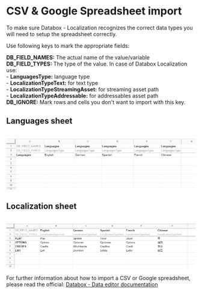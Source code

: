 CSV & Google Spreadsheet import
================================

To make sure Databox - Localization recognizes the correct data types you will need to setup the spreadsheet correctly.

Use following keys to mark the appropriate fields:

**DB_FIELD_NAMES:** The actual name of the value/variable <br>
**DB_FIELD_TYPES:** The type of the value. In case of Databox Localization use:<br>
	- <strong>LanguagesType:</strong> language type<br>
	- <strong>LocalizationTypeText:</strong> for text type<br>
	- <strong>LocalizationTypeStreamingAsset:</strong> for streaming asset path<br>
	- <strong>LocalizationTypeAddressable:</strong> for addressables asset path<br>
**DB_IGNORE:** Mark rows and cells you don't want to import with this key.


Languages sheet
---------------
<br>
<img src="img/languageSheet.png">
<br>


Localization sheet
------------------
<br>
<img src="img/localizationSheet.png">
<br>



For further information about how to import a CSV or Google spreadsheet, please read the official: <a href="http://databox.doorfortyfour.com/documentation/import/using%20spreadsheets">Databox - Data editor documentation</a>
